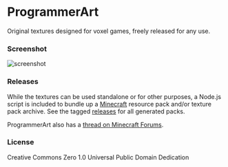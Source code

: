ProgrammerArt
=============

Original textures designed for voxel games, freely released for any use.

### Screenshot

![screenshot](http://i.imgur.com/bmm7HK4.png "Screenshot")

### Releases

While the textures can be used standalone or for other purposes, a Node.js script is included to
bundle up a [Minecraft](https://minecraft.net/) resource pack and/or texture pack archive. See the 
tagged [releases](https://github.com/deathcap/ProgrammerArt/releases)
for all generated packs.

ProgrammerArt also has a [thread on Minecraft Forums](http://www.minecraftforum.net/topic/2145418-).


### License

Creative Commons Zero 1.0 Universal Public Domain Dedication


